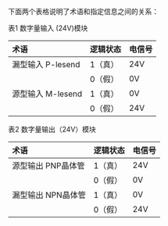 下面两个表格说明了术语和指定信息之间的关系：

表1 数字量输入 \(24V\)模块

| 术语 | 逻辑状态 | 电信号 |
| :--- | :--- | :--- |
| 漏型输入 P-lesend | 1（真） | 24V |
|  | 0（假） | 0V |
| 源型输入 M-lesend | 1（真） | 0V |
|  | 0（假） | 24V |

表2 数字量输出（24V）模块

| 术语 | 逻辑状态 | 电信号 |
| :--- | :--- | :--- |
| 源型输出 PNP晶体管 | 1（真） | 24V |
|  | 0（假） | 0V |
| 漏型输出 NPN晶体管 | 1（真） | 0V |
|  | 0（假） | 24V |



